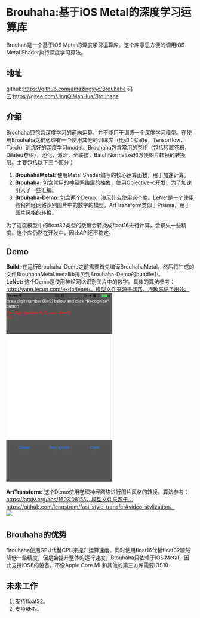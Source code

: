# Brouhaha:基于iOS Metal的深度学习运算库

Brouhah是一个基于iOS Metal的深度学习运算库。这个库意思方便的调用iOS Metal Shader执行深度学习算法。

## 地址
github:https://github.com/amazingyyc/Brouhaha
码云:https://gitee.com/JingQiManHua/Brouhaha

## 介绍
Brouhaha只包含深度学习的前向运算，并不能用于训练一个深度学习模型。在使用Brouhaha之前必须有一个使用其他的训练库（比如：Caffe，Tensorflow，Torch）训练好的深度学习model。Brouhaha包含常用的卷积（包括转置卷积，Dilated卷积），池化，激活，全联接，BatchNormalize和方便图片转换的转换层。主要包括以下三个部分：
1. **BrouhahaMetal:** 使用Metal Shader编写的核心运算函数，用于加速计算。
2. **Brouhaha:** 包含常用的神经网络层的抽象，使用Objective-c开发，为了加速引入了一些汇编。
3. **Brouhaha-Demo:** 包含两个Demo，演示什么使用这个库。LeNet是一个使用卷积神经网络识别图片中的数字的模型。ArtTransform类似于Prisma，用于图片风格的转换。

为了速度模型中的float32类型的数值会转换成float16进行计算，会损失一些精度。这个库仍然在开发中，因此API还不稳定。

## Demo
**Build:** 在运行Brouhaha-Demo之前需要首先编译BrouhahaMetal，然后将生成的文件BrouhahaMetal.metallib拷贝到Brouhaha-Demo的bundle中。
<br>
**LeNet:** 这个Demo是使用神经网络识别图片中的数字。具体的算法参考：http://yann.lecun.com/exdb/lenet/。模型文件来源于网路，抱歉忘记了出处。
![](Images/lente.gif)

**ArtTransform:** 这个Demo使用卷积神经网络进行图片风格的转换。算法参考：https://arxiv.org/abs/1603.08155，模型文件来源于：https://github.com/lengstrom/fast-style-transfer#video-stylization。
<br>
![](Images/arttransform.gif)

## Brouhaha的优势
Brouhaha使用GPU代替CPU来提升运算速度。同时使用float16代替float32顺然降低一些精度，但是会提升整体的运行速度。Btouhaha只依赖于iOS Metal，因此支持iOS8的设备，不像Apple Core ML和其他的第三方库需要iOS10+

## 未来工作
1. 支持float32。
2. 支持RNN。